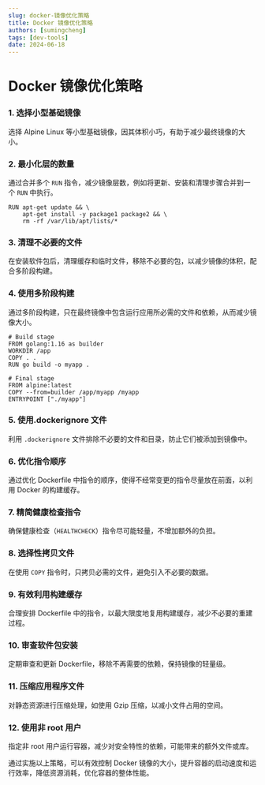 ```yaml
---
slug: docker-镜像优化策略
title: Docker 镜像优化策略
authors: [sumingcheng]
tags: [dev-tools]
date: 2024-06-18
---
```


# Docker 镜像优化策略

### 1. 选择小型基础镜像

选择 Alpine Linux 等小型基础镜像，因其体积小巧，有助于减少最终镜像的大小。

### 2. 最小化层的数量

通过合并多个 `RUN` 指令，减少镜像层数，例如将更新、安装和清理步骤合并到一个 `RUN` 中执行。

```
RUN apt-get update && \
    apt-get install -y package1 package2 && \
    rm -rf /var/lib/apt/lists/*
```

### 3. 清理不必要的文件

在安装软件包后，清理缓存和临时文件，移除不必要的包，以减少镜像的体积，配合多阶段构建。

### 4. 使用多阶段构建

通过多阶段构建，只在最终镜像中包含运行应用所必需的文件和依赖，从而减少镜像大小。

```
# Build stage
FROM golang:1.16 as builder
WORKDIR /app
COPY . .
RUN go build -o myapp .
​
# Final stage
FROM alpine:latest
COPY --from=builder /app/myapp /myapp
ENTRYPOINT ["./myapp"]
```

### 5. 使用.dockerignore 文件

利用 `.dockerignore` 文件排除不必要的文件和目录，防止它们被添加到镜像中。

### 6. 优化指令顺序

通过优化 Dockerfile 中指令的顺序，使得不经常变更的指令尽量放在前面，以利用 Docker 的构建缓存。

### 7. 精简健康检查指令

确保健康检查（`HEALTHCHECK`）指令尽可能轻量，不增加额外的负担。

### 8. 选择性拷贝文件

在使用 `COPY` 指令时，只拷贝必需的文件，避免引入不必要的数据。

### 9. 有效利用构建缓存

合理安排 Dockerfile 中的指令，以最大限度地复用构建缓存，减少不必要的重建过程。

### 10. 审查软件包安装

定期审查和更新 Dockerfile，移除不再需要的依赖，保持镜像的轻量级。

### 11. 压缩应用程序文件

对静态资源进行压缩处理，如使用 Gzip 压缩，以减小文件占用的空间。

### 12. 使用非 root 用户

指定非 root 用户运行容器，减少对安全特性的依赖，可能带来的额外文件或库。

通过实施以上策略，可以有效控制 Docker 镜像的大小，提升容器的启动速度和运行效率，降低资源消耗，优化容器的整体性能。
